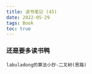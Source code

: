 ```yaml
---
title: 读书笔记 (45)
date: 2022-05-29
tags: Book
toc: true
---
```


### 还是要多读书鸭
    labuladong的算法小抄-二叉树(思路)

<!-- more -->

#### 




